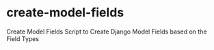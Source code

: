 # create-model-fields

Create Model Fields
Script to Create Django Model Fields based on the Field Types
